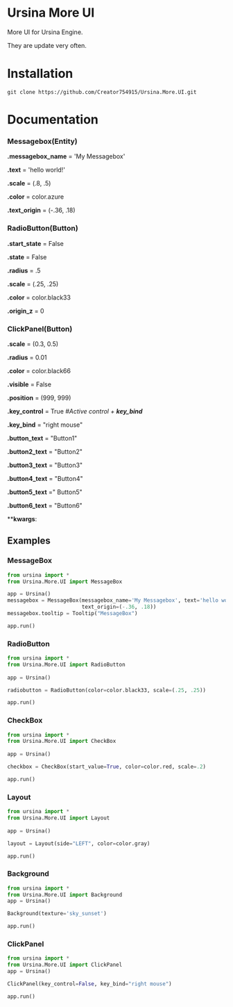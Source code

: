# Ursina More UI
More UI for Ursina Engine.

They are update very often.

# Installation

```git clone https://github.com/Creator754915/Ursina.More.UI.git```

# Documentation

### Messagebox(Entity)
**.messagebox_name** = 'My Messagebox'

**.text** = 'hello world!'

**.scale** = (.8, .5)

**.color** = color.azure

**.text_origin** = (-.36, .18)

### RadioButton(Button)
**.start_state** = False

**.state** = False

**.radius** = .5

**.scale** = (.25, .25)

**.color** = color.black33

**.origin_z** = 0

### ClickPanel(Button)

**.scale** = (0.3, 0.5)

**.radius** = 0.01

**.color** = color.black66

**.visible** = False

**.position** = (999, 999)

**.key_control** = True *#Active control + **key_bind***

**.key_bind** = "right mouse"

**.button_text** = "Button1"

**.button2_text** = "Button2"

**.button3_text** = "Button3"

**.button4_text** = "Button4"

**.button5_text** =" Button5"

**.button6_text** = "Button6"

****kwargs**:

## Examples

### MessageBox

```py
from ursina import *
from Ursina.More.UI import MessageBox

app = Ursina()
messagebox = MessageBox(messagebox_name='My Messagebox', text='hello world!', scale=(.8, .5), color=color.azure,
                        text_origin=(-.36, .18))
messagebox.tooltip = Tooltip("MessageBox")

app.run()
```

### RadioButton

```py
from ursina import *
from Ursina.More.UI import RadioButton
    
app = Ursina()

radiobutton = RadioButton(color=color.black33, scale=(.25, .25))

app.run()
```

### CheckBox

```py
from ursina import *
from Ursina.More.UI import CheckBox
    
app = Ursina()

checkbox = CheckBox(start_value=True, color=color.red, scale=.2)

app.run()
```

### Layout

```py
from ursina import *
from Ursina.More.UI import Layout
    
app = Ursina()

layout = Layout(side="LEFT", color=color.gray)

app.run()
```

### Background

```py
from ursina import *
from Ursina.More.UI import Background
app = Ursina()

Background(texture='sky_sunset')

app.run()

```

### ClickPanel

```py
from ursina import *
from Ursina.More.UI import ClickPanel
app = Ursina()

ClickPanel(key_control=False, key_bind="right mouse")

app.run()


